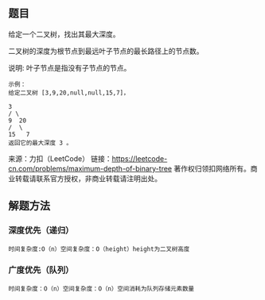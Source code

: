 ## 题目
给定一个二叉树，找出其最大深度。

二叉树的深度为根节点到最远叶子节点的最长路径上的节点数。

说明: 叶子节点是指没有子节点的节点。

    示例：
    给定二叉树 [3,9,20,null,null,15,7]，
    
    3
    / \
    9  20
    /  \
    15   7
    返回它的最大深度 3 。

来源：力扣（LeetCode）
链接：https://leetcode-cn.com/problems/maximum-depth-of-binary-tree
著作权归领扣网络所有。商业转载请联系官方授权，非商业转载请注明出处。

## 解题方法

### 深度优先（递归）
    时间复杂度:O（n）空间复杂度：O（height）height为二叉树高度

### 广度优先（队列）
    时间复杂度：O（n）空间复杂度：O（n）空间消耗为队列存储元素数量